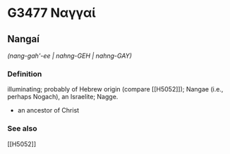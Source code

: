 # G3477 Ναγγαί

## Nangaí

_(nang-gah'-ee | nahng-GEH | nahng-GAY)_

### Definition

illuminating; probably of Hebrew origin (compare [[H5052]]); Nangae (i.e., perhaps Nogach), an Israelite; Nagge.

- an ancestor of Christ

### See also

[[H5052]]

